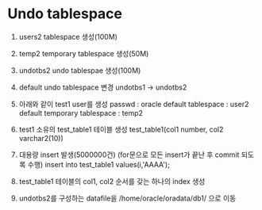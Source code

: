 # Undo tablespace

1. users2 tablespace 생성(100M)

2. temp2 temporary tablespace 생성(50M)

3. undotbs2 undo tablespae 생성(100M)

4. default undo tablespace 변경 undotbs1 -> undotbs2

5. 아래와 같이 test1 user를 생성
passwd : oracle
default tablespace : user2
default temporary tablespace : temp2

6. test1 소유의 test_table1 테이블 생성
   test_table1(col1 number, col2 varchar2(10))

7. 대용량 insert 발생(5000000건)
   (for문으로 모든 insert가 끝난 후 commit 되도록 수행)
     insert into test_table1 values(i,'AAAA');

8. test_table1 테이블의 col1, col2 순서를 갖는 하나의 index 생성

9. undotbs2를 구성하는 datafile을 /home/oracle/oradata/db1/ 으로 이동